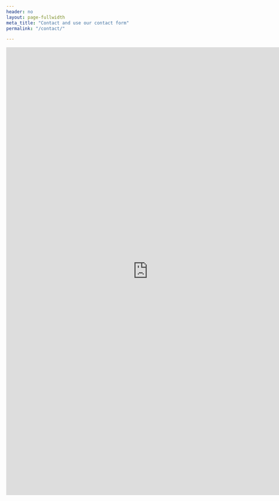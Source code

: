 ```yaml
---
header: no
layout: page-fullwidth
meta_title: "Contact and use our contact form"
permalink: "/contact/"

---
```

<iframe src="https://docs.google.com/forms/d/e/1FAIpQLSfO624PD1Q1zDH2xEPxwoueEN7yYmuNAEZ7g1A9xsjKBSC5dw/viewform?embedded=true" width="760" height="1200" frameborder="0" marginheight="0" marginwidth="0" style="background-color: #ffffff;">Loading...</iframe>
